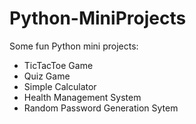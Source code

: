 # Python-MiniProjects
Some fun Python mini projects:
- TicTacToe Game
- Quiz Game
- Simple Calculator
- Health Management System
- Random Password Generation Sytem
